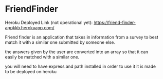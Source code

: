 # FriendFinder

Heroku Deployed Link (not operational yet): https://friend-finder-appkkb.herokuapp.com/

Friend finder is an application that takes in information from a survey to best match it with a similar one submitted by someone else.

the answers given by the user are converted into an array so that it can easily be matched with a similar one.

you will need to have express and path installed in order to use it
it is made to be deployed on heroku
